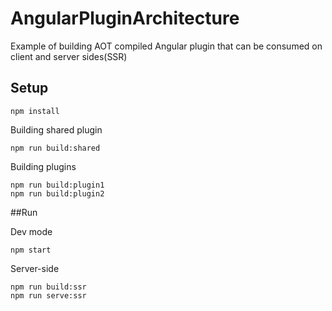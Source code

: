 # AngularPluginArchitecture

Example of building AOT compiled Angular plugin that can be consumed on client and server sides(SSR)

## Setup

```
npm install
```

Building shared plugin

```
npm run build:shared
```

Building plugins

```
npm run build:plugin1
npm run build:plugin2
```

##Run

Dev mode

```
npm start
```

Server-side

```
npm run build:ssr
npm run serve:ssr
```